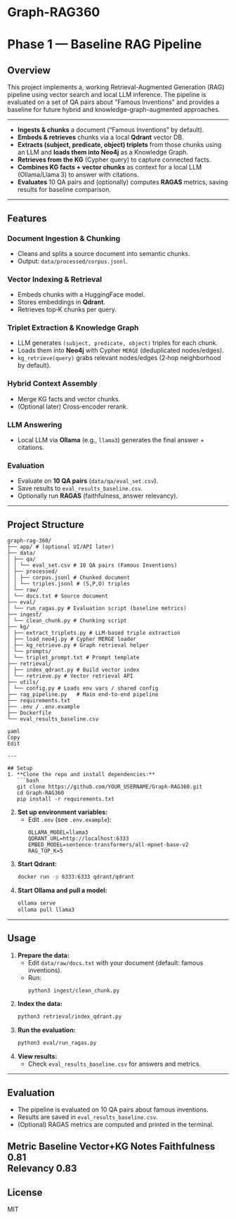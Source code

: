 # Graph-RAG360

# Phase 1 — Baseline RAG Pipeline

## Overview
This project implements a, working Retrieval-Augmented Generation (RAG) pipeline using vector search and local LLM inference. The pipeline is evaluated on a set of QA pairs about "Famous Inventions" and provides a baseline for future hybrid and knowledge-graph-augmented approaches.

---
- **Ingests & chunks** a document (“Famous Inventions” by default).
- **Embeds & retrieves** chunks via a local **Qdrant** vector DB.
- **Extracts (subject, predicate, object) triplets** from those chunks using an LLM and **loads them into Neo4j** as a Knowledge Graph.
- **Retrieves from the KG** (Cypher query) to capture connected facts.
- **Combines KG facts + vector chunks** as context for a local LLM (Ollama/Llama 3) to answer with citations.
- **Evaluates** 10 QA pairs and (optionally) computes **RAGAS** metrics, saving results for baseline comparison.
---
## Features

### Document Ingestion & Chunking
- Cleans and splits a source document into semantic chunks.
- Output: `data/processed/corpus.jsonl`.

### Vector Indexing & Retrieval
- Embeds chunks with a HuggingFace model.
- Stores embeddings in **Qdrant**.
- Retrieves top‑K chunks per query.

### Triplet Extraction & Knowledge Graph
- LLM generates `(subject, predicate, object)` triples for each chunk.
- Loads them into **Neo4j** with Cypher `MERGE` (deduplicated nodes/edges).
- `kg_retrieve(query)` grabs relevant nodes/edges (2‑hop neighborhood by default).

### Hybrid Context Assembly
- Merge KG facts and vector chunks.
- (Optional later) Cross‑encoder rerank.

### LLM Answering
- Local LLM via **Ollama** (e.g., `llama3`) generates the final answer + citations.

### Evaluation
- Evaluate on **10 QA pairs** (`data/qa/eval_set.csv`).
- Save results to `eval_results_baseline.csv`.
- Optionally run **RAGAS** (faithfulness, answer relevancy).
---

## Project Structure
```
graph-rag-360/
├── app/ # (optional UI/API later)
├── data/
│ ├── qa/
│ │ └── eval_set.csv # 10 QA pairs (Famous Inventions)
│ ├── processed/
│ │ ├── corpus.jsonl # Chunked document
│ │ └── triples.jsonl # (S,P,O) triples
│ └── raw/
│ └── docs.txt # Source document
├── eval/
│ └── run_ragas.py # Evaluation script (baseline metrics)
├── ingest/
│ └── clean_chunk.py # Chunking script
├── kg/
│ ├── extract_triplets.py # LLM-based triple extraction
│ ├── load_neo4j.py # Cypher MERGE loader
│ ├── kg_retrieve.py # Graph retrieval helper
│ └── prompts/
│ └── triplet_prompt.txt # Prompt template
├── retrieval/
│ ├── index_qdrant.py # Build vector index
│ └── retrieve.py # Vector retrieval API
├── utils/
│ └── config.py # Loads env vars / shared config
├── rag_pipeline.py   # Main end-to-end pipeline
├── requirements.txt
├── .env / .env.example
├── Dockerfile
└── eval_results_baseline.csv 

yaml
Copy
Edit

---

## Setup
1. **Clone the repo and install dependencies:**
   ```bash
   git clone https://github.com/YOUR_USERNAME/Graph-RAG360.git
   cd Graph-RAG360
   pip install -r requirements.txt
   ```
2. **Set up environment variables:**
   - Edit `.env` (see `.env.example`):
     ```
     OLLAMA_MODEL=llama3
     QDRANT_URL=http://localhost:6333
     EMBED_MODEL=sentence-transformers/all-mpnet-base-v2
     RAG_TOP_K=5
     ```
3. **Start Qdrant:**
   ```bash
   docker run -p 6333:6333 qdrant/qdrant
   ```
4. **Start Ollama and pull a model:**
   ```bash
   ollama serve
   ollama pull llama3
   ```

---

## Usage
1. **Prepare the data:**
   - Edit `data/raw/docs.txt` with your document (default: famous inventions).
   - Run:
     ```bash
     python3 ingest/clean_chunk.py
     ```
2. **Index the data:**
   ```bash
   python3 retrieval/index_qdrant.py
   ```
3. **Run the evaluation:**
   ```bash
   python3 eval/run_ragas.py
   ```
4. **View results:**
   - Check `eval_results_baseline.csv` for answers and metrics.

---

## Evaluation
- The pipeline is evaluated on 10 QA pairs about famous inventions.
- Results are saved in `eval_results_baseline.csv`.
- (Optional) RAGAS metrics are computed and printed in the terminal.

Metric	Baseline Vector+KG	Notes
Faithfulness	0.81	
Relevancy	0.83
---

## License
MIT

